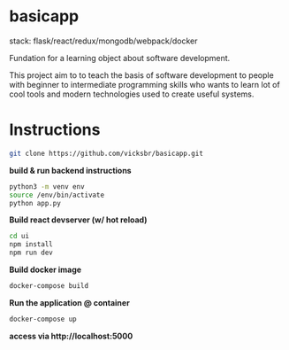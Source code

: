 # basicapp

stack: flask/react/redux/mongodb/webpack/docker

Fundation for a learning object about software development.

This project aim to to teach the basis of software development to people with beginner to intermediate programming skills who wants to learn lot of cool tools and modern technologies used to create useful systems. 

# Instructions

```bash
git clone https://github.com/vicksbr/basicapp.git
```

**build & run backend instructions**
```bash
python3 -m venv env
source /env/bin/activate
python app.py
```

**Build react devserver (w/ hot reload)**
```bash
cd ui
npm install
npm run dev
```
**Build docker image**
```bash
docker-compose build
```
**Run the application @ container**

```bash
docker-compose up
```

**access via http://localhost:5000**
